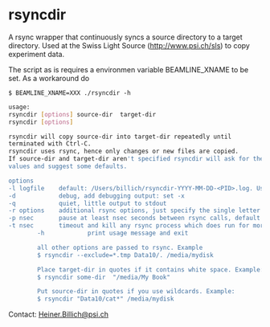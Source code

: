 # rsyncdir

A rsync wrapper that continuously syncs a source directory to a target directory.
Used at the Swiss Light Source (http://www.psi.ch/sls) to copy experiment data.

The script as is requires a environmen variable  BEAMLINE_XNAME to be set. As a workaround do

```
$ BEAMLINE_XNAME=XXX ./rsyncdir -h
```


```bash
usage:
rsyncdir [options] source-dir  target-dir
rsyncdir [options]

rsyncdir will copy source-dir into target-dir repeatedly until
terminated with Ctrl-C.
rsyncdir uses rsync, hence only changes or new files are copied.
If source-dir and target-dir aren't specified rsyncdir will ask for the
values and suggest some defaults.

options
-l logfile    default: /Users/billich/rsyncdir-YYYY-MM-DD-<PID>.log. Use /dev/null to disable logging.
-d            debug, add debugging output: set -x
-q            quiet, little output to stdout
-r options    additional rsync options, just specify the single letter options, no leading dash "-"
-p nsec       pause at least nsec seconds between rsync calls, default is 180
-t nsec	      timeout and kill any rsync process which does run for more than 600 seconds.
        -h            print usage message and exit

        all other options are passed to rsync. Example
        $ rsyncdir --exclude=*.tmp Data10/. /media/mydisk

        Place target-dir in quotes if it contains white space. Example:
        $ rsyncdir some-dir  "/media/My Book"

        Put source-dir in quotes if you use wildcards. Example:
        $ rsyncdir "Data10/cat*" /media/mydisk
```


Contact: Heiner.Billich@psi.ch

